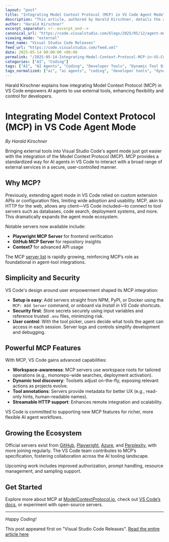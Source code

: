 ```yaml
---
layout: "post"
title: "Integrating Model Context Protocol (MCP) in VS Code Agent Mode"
description: "This article, authored by Harald Kirschner, details the addition of Model Context Protocol (MCP) support in Visual Studio Code's agent mode. It explores how MCP enables VS Code to connect AI agents to external tools and services securely, improving extensibility, user control, and ecosystem collaboration."
author: "Harald Kirschner"
excerpt_separator: <!--excerpt_end-->
canonical_url: "https://code.visualstudio.com/blogs/2025/05/12/agent-mode-meets-mcp"
viewing_mode: "external"
feed_name: "Visual Studio Code Releases"
feed_url: "https://code.visualstudio.com/feed.xml"
date: 2025-05-14 00:00:00 +00:00
permalink: "/2025-05-14-Integrating-Model-Context-Protocol-MCP-in-VS-Code-Agent-Mode.html"
categories: ["AI", "Coding"]
tags: ["AI", "AI Agents", "Coding", "Developer Tools", "Dynamic Tool Discovery", "Extension Development", "GitHub MCP Server", "MCP", "News", "Playwright MCP Server", "Secrets Management", "Tool Server", "User Control", "VS Code", "Workspace Integration"]
tags_normalized: ["ai", "ai agents", "coding", "developer tools", "dynamic tool discovery", "extension development", "github mcp server", "mcp", "news", "playwright mcp server", "secrets management", "tool server", "user control", "vs code", "workspace integration"]
---
```


Harald Kirschner explains how integrating Model Context Protocol (MCP) in VS Code empowers AI agents to use external tools, enhancing flexibility and control for developers.<!--excerpt_end-->

# Integrating Model Context Protocol (MCP) in VS Code Agent Mode

*By Harald Kirschner*

Bringing external tools into Visual Studio Code's agent mode just got easier with the integration of the Model Context Protocol (MCP). MCP provides a standardized way for AI agents in VS Code to interact with a broad range of external services in a secure, user-controlled manner.

## Why MCP?

Previously, extending agent mode in VS Code relied on custom extension APIs or configuration files, limiting wide adoption and usability. MCP, akin to HTTP for the web, allows any client—VS Code included—to connect to tool servers such as databases, code search, deployment systems, and more. This dramatically expands the agent mode ecosystem.

Notable servers now available include:

- **Playwright MCP Server** for frontend verification
- **GitHub MCP Server** for repository insights
- **Context7** for advanced API usage

The MCP [server list](https://github.com/modelcontextprotocol/servers) is rapidly growing, reinforcing MCP’s role as foundational in agent-tool integrations.

## Simplicity and Security

VS Code's design around user empowerment shaped its MCP integration:

- **Setup is easy**: Add servers straight from NPM, PyPI, or Docker using the `MCP: Add Server` command, or onboard via _Install in VS Code_ shortcuts.
- **Security first**: Store secrets securely using input variables and reference trusted `.env` files, minimizing risk.
- **User control**: With the tool picker, users decide what tools the agent can access in each session. Server logs and controls simplify development and debugging.

## Powerful MCP Features

With MCP, VS Code gains advanced capabilities:

- **Workspace-awareness**: MCP servers use workspace roots for tailored operations (e.g., monorepo-wide searches, deployment activation).
- **Dynamic tool discovery**: Toolsets adjust on-the-fly, exposing relevant actions as projects evolve.
- **Tool annotations**: Servers provide metadata for better UX (e.g., read-only hints, human-readable names).
- **Streamable HTTP support**: Enhances remote integration and scalability.

VS Code is committed to supporting new MCP features for richer, more flexible AI agent workflows.

## Growing the Ecosystem

Official servers exist from [GitHub](https://github.com/github/github-mcp-server/), [Playwright](https://github.com/microsoft/playwright-mcp), [Azure](https://github.com/Azure/azure-mcp), and [Perplexity](https://github.com/ppl-ai/modelcontextprotocol/), with more joining regularly. The VS Code team contributes to MCP’s specification, fostering collaboration across the AI tooling landscape.

Upcoming work includes improved authorization, prompt handling, resource management, and sampling support.

## Get Started

Explore more about MCP at [ModelContextProtocol.io](https://modelcontextprotocol.io/), check out [VS Code’s docs](https://code.visualstudio.com/docs/copilot/chat/mcp-servers), or experiment with open-source servers.

---

*Happy Coding!*

This post appeared first on "Visual Studio Code Releases". [Read the entire article here](https://code.visualstudio.com/blogs/2025/05/12/agent-mode-meets-mcp)
